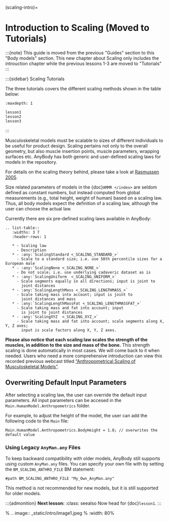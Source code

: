 (scaling-intro)=

# Introduction to Scaling (Moved to Tutorials)

:::{note} 
This guide is moved from the previous "Guides" section to this "Body models" section.
This new chapter about Scaling only includes the introuction chapter while the previous 
lessons 1-3 are moved to "Tutorials"
:::

:::{sidebar} Scaling Tutorials

The three tutorials covers the different scaling 
methods shown in the table below:

```{toctree}
:maxdepth: 1

lesson1
lesson2
lesson3

```
:::

Musculoskeletal models must be scalable to sizes of different individuals to be
useful for product design. Scaling pertains not only to the overall geometry,
but also muscle insertion points, muscle parameters, wrapping surfaces etc.
AnyBody has both generic and user-defined scaling laws for models in the
repository.

For details on the scaling theory behind, please take a look at 
[Rasmussen 2005](https://paperpile.com/shared/sqkoXwnHARTiI82J2Sarhcg).

Size related parameters of models in the {doc}`AMMR </index>` are seldom defined
as constant numbers, but instead computed from global measurements (e.g., total
height, weight of human) based on a scaling law. Thus, all body models expect
the definition of a scaling law, although the user can choose the actual law.

Currently there are six pre-defined scaling laws available in AnyBody:


```{eval-rst}
.. list-table::
   :widths: 3 7
   :header-rows: 1

   * - Scaling law
     - Description
   * - :any:`ScalingStandard <_SCALING_STANDARD_>`
     - Scale to a standard size; i.e. use 50th percentile sizes for a European male
   * - :any:`ScalingNone <_SCALING_NONE_>`
     - Do not scale; i.e. use underlying cadaveric dataset as is
   * - :any:`ScalingUniform  <_SCALING_UNIFORM_>`
     - Scale segments equally in all directions; input is joint to
       joint distances
   * - :any:`ScalingLengthMass <_SCALING_LENGTHMASS_>`
     - Scale taking mass into account; input is joint to
       joint distances and mass
   * - :any:`ScalingLengthMassFat <_SCALING_LENGTHMASSFAT_>`
     - Scale taking mass and fat into account; input
       is joint to joint distances
   * - :any:`ScalingXYZ  <_SCALING_XYZ_>`
     - Scale taking mass and fat into account; scale segments along X, Y, Z axes;
       input is scale factors along X, Y, Z axes.
```

**Please also notice that each scaling law scales the strength of the
muscles, in addition to the size and mass of the bone.** This strength
scaling is done automatically in most cases. We will come back to it
when needed. Users who need a more comprehensive introduction can view
this recorded previous webcast titled [“Anthropometrical Scaling of Musculoskeletal
Models”](https://www.anybodytech.com/download/anthropometrical-scaling-of-musculoskeletal-models).

## Overwriting Default Input Parameters

After selecting a scaling law, the user can override the default input
parameters. All input parameters can be accesed in the
`Main.HumanModel.Anthropometrics` folder.

For example, to adjust the height of
the model, the user can add the following code to the `Main` file:

```AnyScriptDoc
Main.HumanModel.Anthropometrics.BodyHeight = 1.8; // overwrites the default value
```

### Using Legacy `AnyMan.any` Files

To keep backward compatibility with older models, AnyBody still supports using custom `AnyMan.any` files.
You can specify your own file with by setting the `BM_SCALING_ANTHRO_FILE` BM statement:

```AnyScriptDoc
#path BM_SCALING_ANTHRO_FILE "My_Own_AnyMan.any"
```

This method is not recommended for new models, but it is still supported for older models.

:::{admonition} **Next lesson:**
:class: seealso
Now head for {doc}`lesson1`.
:::

% ..  image:: _static/intro/image1.jpeg
%     :width: 80%
